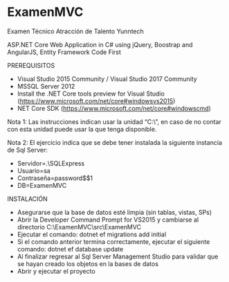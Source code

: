 # ExamenMVC
Examen Técnico Atracción de Talento Yunntech

ASP.NET Core Web Application in C# using jQuery, Boostrap and AngularJS, Entity Framework Code First

PREREQUISITOS 
- Visual Studio 2015 Community / Visual Studio 2017 Community
- MSSQL Server 2012
- Install the .NET Core tools preview for Visual Studio (https://www.microsoft.com/net/core#windowsvs2015)
- NET Core SDK (https://www.microsoft.com/net/core#windowscmd)

Nota 1: Las instrucciones indican usar la unidad “C:\”, en caso de no contar con esta unidad puede usar la que tenga disponible.

Nota 2: El ejercicio indica que se debe tener instalada la siguiente instancia de Sql Server: 

- Servidor=.\SQLExpress 
- Usuario=sa
- Contraseña=password$$1
- DB=ExamenMVC 

INSTALACIÓN 
- Asegurarse que la base de datos esté limpia (sin tablas, vistas, SPs)
- Abrir la Developer Command Prompt for VS2015 y cambiarse al directorio C:\ExamenMVC\src\ExamenMVC
- Ejecutar el comando:  dotnet ef migrations add initial
- Si el comando anterior termina correctamente, ejecutar el siguiente comando: dotnet ef database update
- Al finalizar regresar al Sql Server Management Studio para validar que se hayan creado los objetos en la bases de datos
- Abrir y ejecutar el proyecto
